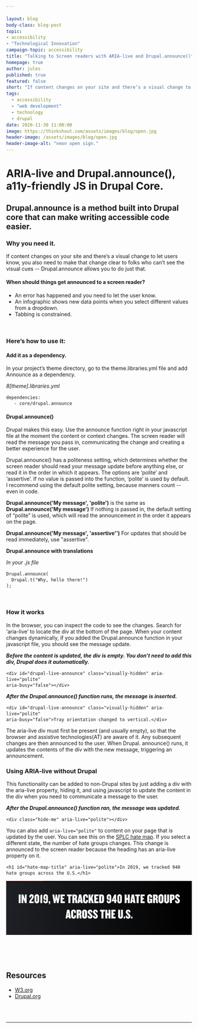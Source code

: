 ```yaml
---

layout: blog
body-class: blog-post
topic: 
- accessibility
- "Technological Innovation"
campaign-topic: accessibility
title: "Talking to Screen readers with ARIA-live and Drupal.announce()"
homepage: true
author: jules
published: true
featured: false
short: "If content changes on your site and there’s a visual change to let users know, you need to make that change clear to folks who can’t see the visual cues. Drupal.announce is a JS method built into Drupal core that can make this easy."
tags:
  - accessibility
  - "web development"
  - technology
  - drupal
date: 2020-11-30 11:00:00
image: https://thinkshout.com/assets/images/blog/open.jpg
header-image: /assets/images/blog/open.jpg
header-image-alt: "neon open sign."
---
```

# ARIA-live and Drupal.announce(), a11y-friendly JS in Drupal Core.

## Drupal.announce is a method built into Drupal core that can make writing accessible code easier.


### Why you need it.
If content changes on your site and there’s a visual change to let users know, you also need to make that change clear to folks who can’t see the visual cues -- Drupal.announce allows you to do just that. 

#### When should things get announced to a screen reader?
- An error has happened and you need to let the user know.
- An infographic shows new data points when you select different values from a dropdown. 
- Tabbing is constrained. 
<br /> 

### Here’s how to use it:

#### Add it as a dependency.
In your project’s theme directory, go to the theme.libraries.yml file and add Announce as a dependency. 

*8[theme].libraries.yml*
```
dependencies:
   - core/drupal.announce
```  
 
#### Drupal.announce()
Drupal makes this easy. Use the announce function right in your javascript file at the moment the content or context changes. The screen reader will read the message you pass in, communicating the change and creating a better experience for the user. 

Drupal.announce() has a politeness setting, which determines whether the screen reader should read your message update before anything else, or read it in the order in which it appears. The options are ‘polite’ and ‘assertive’. If no value is passed into the function, ‘polite’ is used by default. I recommend using the default polite setting, because manners count -- even in code. 

**Drupal.announce('My message', 'polite')** is the same as **Drupal.announce('My message')**
If nothing is passed in, the default setting of “polite” is used, which will read the announcement in the order it appears on the page. 

**Drupal.announce('My message', 'assertive'’)**
For updates that should be read immediately, use "assertive". 

**Drupal.announce with translations**

*In your .js file*
```
Drupal.announce(
  Drupal.t("Why, hello there!")
);
```
<br /> 

### How it works

In the browser, you can inspect the code to see the changes. Search for ‘aria-live’ to locate the div at the bottom of the page. When your content changes dynamically, if you added the Drupal.announce function in your javascript file, you should see the message update.

***Before the content is updated, the div is empty. You don’t need to add this div, Drupal does it automatically.***
```
<div id="drupal-live-announce" class="visually-hidden" aria-live="polite"
aria-busy="false"></div>
```
***After the Drupal.announce() function runs, the message is inserted.***
```
<div id="drupal-live-announce" class="visually-hidden" aria-live="polite"
aria-busy="false">Tray orientation changed to vertical.</div>
```

The aria-live div must first be present (and usually empty), so that the browser and assistive technologies(AT) are aware of it. Any subsequent changes are then announced to the user. When Drupal. announce() runs, it updates the contents of the div with the new message, triggering an announcement. 
<br /> 

### Using ARIA-live without Drupal

This functionality can be added to non-Drupal sites by just adding a div with the aria-live property, hiding it, and using javascript to update the content in the div when you need to communicate a message to the user.

***After the Drupal.announce() function ran, the message was updated.***
```
<div class="hide-me" aria-live="polite"></div>
```

You can also add `aria-live="polite"` to content on your page that is updated by the user. You can see this on the [SPLC hate map](https://www.splcenter.org/hate-map). If you select a different state, the number of hate groups changes. This change is announced to the screen reader because the heading has an aria-live property on it.  

```
<h1 id="hate-map-title" aria-live="polite">In 2019, we tracked 940
hate groups across the U.S.</h1>
```

![hate map announcement using aria-live](/assets/images/blog/access.1.png)

<br /> 
<br /> 
<br /> 


## Resources

- [W3.org](https://www.w3.org/TR/WCAG20-TECHS/ARIA19.html)
- [Drupal.org](https://www.drupal.org/docs/8/api/javascript-api/accessibility-tools-for-javascript-in-drupal-8)
<br /> 
<br /> 

---
